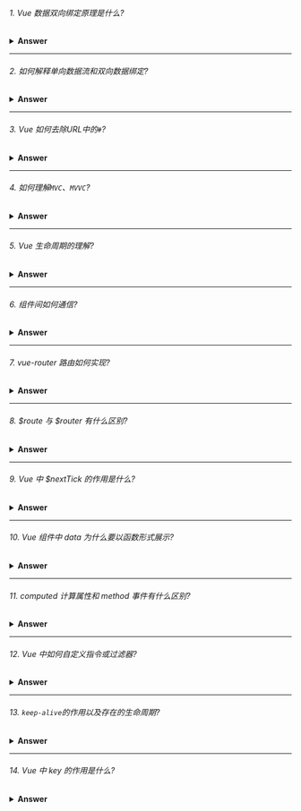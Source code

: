 ###### 1. Vue 数据双向绑定原理是什么?

<details>
<summary><b>Answer</b></summary>
<p>

  Vue 数据双向绑定实现原理: 采用数据劫持并结合"发布者-订阅者"模式的方法实现，主要通过`Object.defineProperty()`来劫持各个属性的`getter`、`setter`，
  在数据变动的时候发布消息给订阅者并触发相应的监听回调。

</p>
</details>

---

###### 2. 如何解释单向数据流和双向数据绑定?

<details>
<summary><b>Answer</b></summary>
<p>

  单项数据流：顾名思义数据流是单向的。
             优点：数据流动方向可以跟踪，流动单一，追查问题的时候可以更快捷。
             缺点：维护起来不是很方便，要使view层发生变更就必需创建各种`action`来维护、操作相应的`state`。
  
  双向数据绑定：数据是相通的`view`-`viewModal`之间双向绑定，将数据变更的操作隐藏在框架内部。
             优点：在表单数据交互过多的场景下，会大大简化不必要的代码。
             缺点：无法追踪局部状态的变化，排查问题 debug 起来相对比较麻烦。

</p>
</details>

---

###### 3. Vue 如何去除URL中的`#`?

<details>
<summary><b>Answer</b></summary>
<p>

  `vue-router`默认使用的是`hash`模式, 该模式下在路由被加载时，项目URL后面会默认跟上一个`#`，如果不想让路由后面自带`#`，可以使用路由另一种模式`history`。
  
  ```javascript
    new Router({
      // 模式
      mode: 'history',
      routes: []
    })
  ```
  
  当使用`history`模式需要注意的是，因为vue构建的项目是单页面应用，所以当路由进行跳转的时候，就会出现访问不到静态资源（即`404`）的情况，遇到这种情况要解决
  该问题就需要服务端增加一个能够覆盖所有情况的候选资源，如果当前访问的URL匹配不到任何的静态资源，则应该返回同一个页面或指定一个页面。

</p>
</details>

---

###### 4. 如何理解`MVC`、`MVVC`?

<details>
<summary><b>Answer</b></summary>
<p>

  <img src="https://ss2.bdstatic.com/70cFvnSh_Q1YnxGkpoWK1HF6hhy/it/u=3847201757,539796013&fm=26&gp=0.jpg" alt="MVC结构图"/>
  
  - `View`将用户触发事件指令转送到`Controller`
  - `Controller` 完成业务相应的逻辑处理后，再触发`Model`改变状态
  - `Model` 将更新后的数据发送到 `View`,实现用户反馈
  
  <img src="https://ss2.bdstatic.com/70cFvnSh_Q1YnxGkpoWK1HF6hhy/it/u=2606542962,1945093350&fm=26&gp=0.jpg" alt="MVVC结构图"/>
  
  - `view`-`viewModel` and `viewModel`-`Model`各部分之间通信都是双向的

</p>
</details>

---

###### 5. Vue 生命周期的理解?

<details>
  <summary><b>Answer</b></summary>
  <p>
  
    Vue 生命周期指的是一个实例从开始创建到销毁的这一过程。
    - `beforeCreated()`: 在实例创建之间执行，数据未加载状态（此时this为undefined）。
    - `created()`: 在实例创建、数据加载后，能初始化数据，DOM渲染之前执行（此时已存在this）。
    - `beforeMount()`: 虚拟DOM已创建完成，在数据渲染前最后一次操作数据。
    - `mounted()`: 页面、数据渲染完成，并且真实DOM挂载完成。
    - `beforeUpdate()`: 组件重新渲染之前执行。
    - `updated()`: 数据已经更改完成，DOM也重新render完成。此时更改数据会陷入死循环。
    - `beforeDestory()`: 实例销毁前执行（此时实例仍然存在）。
    - `destoryed()`: 实例被销毁后执行。
  
  </p>
</details>

---

###### 6. 组件间如何通信?

<details>
  <summary><b>Answer</b></summary>
  <p>
  
    - ###### 父组件向子组件通信
    子组件通过`props`属性绑定父组件传递的数据并实现双方通信。
    
    - ###### 子组件向父组件通信
    子组件通过`$emit`方法向父组件传递数据。
    
    - ###### 非父子组件、兄弟组件之间通信
    ```javascript
      const bus = new Vue()
      
      // 绑定事件
      bus.$on('eventName', () => {
        // ...todo
      })
      
      // 触发事件
      bus.$emit('eventName', params)
    ```
  
  </p>
</details>

---

###### 7. vue-router 路由如何实现?

<details>
  <summary><b>Answer</b></summary>
  <p>
  
    通过改变地址栏的路径地址来请求不同的资源，从而请求不同的页面或组件。
  
  </p>
</details>

---

###### 8. $route 与 $router 有什么区别?

<details>
  <summary><b>Answer</b></summary>
  <p>
  
    `$router`是`VueRouter`实例， 可以通过内置方法$router.push(...)跳转到指定路由地址下，或通过$router.history.back()返回上一级路由。
    `$route`返回当前路由的相关参数，包括但不限于（`path`、`params`、`query`以及`name`）。
  
  </p>
</details>

---

###### 9. Vue 中 $nextTick 的作用是什么?

<details>
  <summary><b>Answer</b></summary>
  <p>
  
    首先`$nextTick`是在下次DOM更新循环结束之后执行的回调，在修改data数据之后使用`$nextTick`方法此时该方法的回调中拿到的是最新的DOM。
  
  </p>
</details>

---

###### 10. Vue 组件中 data 为什么要以函数形式展示?

<details>
  <summary><b>Answer</b></summary>
  <p>
  
    默认组件内部`data`使用的是函数并返回对象的形式书写的，首先如若使用对象形式那么就相当于是一个全局对象，并且在每一个引用了该组件之间进行共享，其中一个引用的地方更改了data数据，其余的任何引用过该组件的地方都会同时更改。而使用函数形式能够很好的做到局部作用不被共享。
  
  </p>
</details>

---

###### 11. computed 计算属性和 method 事件有什么区别?

<details>
  <summary><b>Answer</b></summary>
  <p>
  
    从结果的角度来看两种方式都是相同的，不同点在于`computed`计算属性是基于它自身的依赖进行相应缓存的，只有相关的依赖（某个或多个数据）改变时才会重新计算并返回结果。而`method`方法只有通过重新渲染并且被调用了才会执行。
  
  </p>
  
</details>

---

###### 12. Vue 中如何自定义指令或过滤器?

<details>
  <summary><b>Answer</b></summary>
  <p>
  
    - 全局定义自定义指令或过滤器
    
    ```javascript
      Vue.directive('directive-name', {
        // 被绑定的指令插入dom时
        inserted: function (el) {
          // ...todo
        }
      })
      
      Vue.filter('filterName', (val) => {
        return // ...todo
      })
    ```
    
    - 局部（单个组件内部）定义自定义指令或过滤器
    
    ```javascript
      directives: {
        'directive-name': {
          inserted: function () {
            // ...todo
          }
        }
      }
      
      filters: {
        'filterName': (val) => {
          return // ...todo
        }
      }
    ```
  
  </p>
</details>

---

###### 13. `keep-alive`的作用以及存在的生命周期?

<details>
  <summary><b>Answer</b></summary>
  <p>
  
    `keep-alive` 是Vue内置的组件，可以使被包裹在该组件内部的组件避免被重新渲染。
    
    ```javascript
      <keep-alive>
        <component /> // 多个组件并且会被缓存
      </keep-alive>
    ```
  
  </p>
</details>

---

###### 14. Vue 中 key 的作用是什么?

<details>
  <summary><b>Answer</b></summary>
  <p>
  
    `key`的特殊性主要运用在Vue的虚拟DOM算法上，使其内部能够更方便、更快捷的辨别新旧`VNodes`，它会基于`key`的变化重新排列元素顺序，并且移除`key`不存在的元素。如果不使用`key`，Vue会使用一种最大限度减少动态元素并且尽可能的尝试修复/再利用相同类型元素的算法。当然`key`是唯一的，重复的`key`会造成渲染错误。
  
  </p>
</details>
